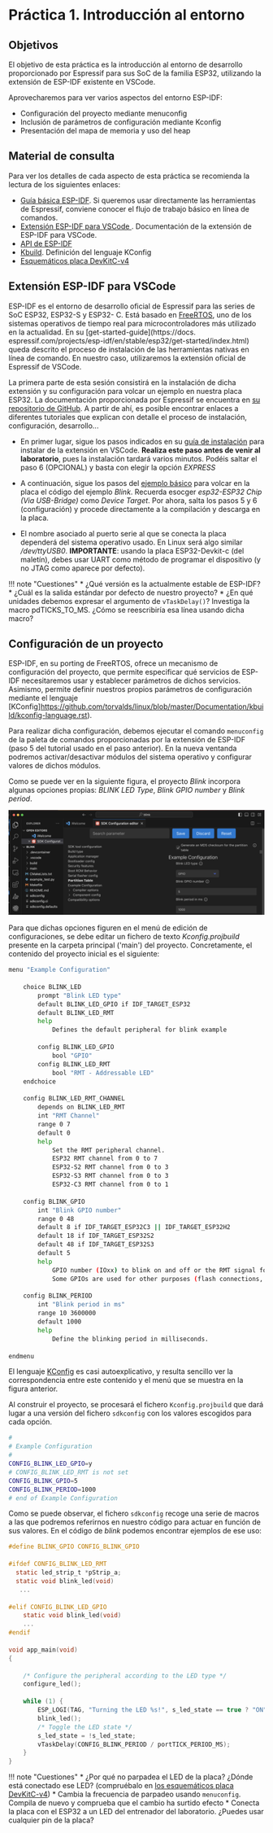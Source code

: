 # Práctica 1. Introducción al entorno

## Objetivos

El objetivo de esta práctica es la introducción al entorno de desarrollo proporcionado por
Espressif para sus SoC de la familia ESP32, utilizando
la extensión de ESP-IDF existente en VSCode.

Aprovecharemos para ver varios aspectos del entorno ESP-IDF:

* Configuración del proyecto mediante menuconfig
* Inclusión de parámetros de configuración mediante Kconfig
* Presentación del mapa de memoria y uso del heap


## Material de consulta

Para ver los detalles de cada aspecto de esta práctica se recomienda la lectura de los siguientes
enlaces:
* [Guía básica ESP-IDF](https://docs.espressif.com/projects/esp-idf/en/stable/get-started/index.html). Si queremos usar directamente las herramientas de Espressif, conviene conocer el flujo de trabajo básico en línea de comandos.
* [Extensión ESP-IDF para VSCode ](https://github.com/espressif/vscode-esp-idf-extension). Documentación de la extensión de ESP-IDF para VSCode.
* [API de ESP-IDF](https://docs.espressif.com/projects/esp-idf/en/stable/esp32/api-reference/index.html)
* [Kbuild](https://github.com/torvalds/linux/blob/master/Documentation/kbuild/kconfig-language.rst). Definición del lenguaje KConfig
* [Esquemáticos placa DevKitC-v4](https://dl.espressif.com/dl/schematics/esp32_devkitc_v4-sch.pdf)

## Extensión ESP-IDF para VSCode

ESP-IDF es el entorno de desarrollo oficial de Espressif para las series de SoC ESP32, ESP32-S y ESP32-
C. Está basado en [FreeRTOS](https://www.freertos.org/), uno de los sistemas operativos
de tiempo real para microcontroladores más utilizado en la actualidad. En su [get-started-guide](https://docs.
espressif.com/projects/esp-idf/en/stable/esp32/get-started/index.html) queda
descrito el proceso de instalación de las herramientas nativas en línea de comando.  En nuestro caso, utilizaremos 
la extensión oficial de Espressif de VSCode.

La primera parte de esta sesión consistirá en la instalación de dicha extensión y su configuración
para volcar un ejemplo en nuestra placa ESP32. La documentación proporcionada por
Espressif se encuentra en [su repositorio de GitHub](https://github.com/espressif/vscode-esp-idf-extension/blob/master/docs/tutorial/install.md).
A partir de ahí, es posible encontrar enlaces a diferentes tutoriales que explican
con detalle el proceso de instalación, configuración, desarrollo...

* En primer lugar, sigue los pasos indicados en su [guía de instalación](https://github.com/espressif/vscode-esp-idf-extension/blob/master/docs/tutorial/install.md) para instalar
de la extensión en VSCode. **Realiza este paso antes de venir al laboratorio**, pues la instalación tardará varios minutos. Podéis saltar el paso 6 (OPCIONAL) y basta con elegir la opción *EXPRESS*

* A continuación, sigue los pasos del [ejemplo básico](https://github.com/espressif/vscode-esp-idf-extension/blob/master/docs/tutorial/basic_use.md) para volcar en la placa el código del
ejemplo *Blink*. Recuerda esocger *esp32-ESP32 Chip (Via USB-Bridge)* como  *Device Target*. Por ahora, salta los pasos 5 y 6 (configuración) y procede directamente a la compilación y descarga en la placa.

* El nombre asociado al puerto serie al que se conecta la placa dependerá del sistema
operativo usado. En Linux será algo similar  */dev/ttyUSB0*. **IMPORTANTE**: usando la placa ESP32-Devkit-c (del maletín), debes usar UART como método de programar el dispositivo (y no JTAG como aparece por defecto).

!!! note "Cuestiones"
	* ¿Qué versión es la actualmente estable de ESP-IDF?
    * ¿Cuál es la salida estándar por defecto de nuestro proyecto?
    * ¿En qué unidades debemos expresar el argumento de `vTaskDelay()`? Investiga
la macro pdTICKS_TO_MS. ¿Cómo se reescribiría esa línea usando dicha
macro?

## Configuración de un proyecto

ESP-IDF, en su porting de FreeRTOS, ofrece un mecanismo de configuración del proyecto,
que permite especificar qué servicios de ESP-IDF necesitaremos usar y establecer parámetros de
dichos servicios. Asimismo, permite definir nuestros propios parámetros de configuración mediante
el lenguaje [KConfig]https://github.com/torvalds/linux/blob/master/Documentation/kbuild/kconfig-language.rst).

Para realizar dicha configuración, debemos ejecutar el comando `menuconfig` de la paleta
de comandos proporcionadas por la extensión de ESP-IDF (paso 5 del tutorial usado en el paso anterior). En la nueva ventanda podremos activar/desactivar módulos del sistema operativo y configurar valores de dichos módulos.

Como se puede ver en la siguiente figura, el proyecto *Blink* incorpora algunas opciones propias: *BLINK LED Type*, *Blink GPIO number* y  *Blink period*.

![pinout](img/menuconfig.png)




Para que dichas opciones figuren en el menú de edición de configuraciones, se debe editar un fichero de texto *Kconfig.projbuild* presente en la carpeta principal ('main') del proyecto. Concretamente, el contenido del proyecto inicial es el siguiente:

```bash
menu "Example Configuration"

    choice BLINK_LED
        prompt "Blink LED type"
        default BLINK_LED_GPIO if IDF_TARGET_ESP32
        default BLINK_LED_RMT
        help
            Defines the default peripheral for blink example

        config BLINK_LED_GPIO
            bool "GPIO"
        config BLINK_LED_RMT
            bool "RMT - Addressable LED"
    endchoice

    config BLINK_LED_RMT_CHANNEL
        depends on BLINK_LED_RMT
        int "RMT Channel"
        range 0 7
        default 0
        help
            Set the RMT peripheral channel.
            ESP32 RMT channel from 0 to 7
            ESP32-S2 RMT channel from 0 to 3
            ESP32-S3 RMT channel from 0 to 3
            ESP32-C3 RMT channel from 0 to 1

    config BLINK_GPIO
        int "Blink GPIO number"
        range 0 48
        default 8 if IDF_TARGET_ESP32C3 || IDF_TARGET_ESP32H2
        default 18 if IDF_TARGET_ESP32S2
        default 48 if IDF_TARGET_ESP32S3
        default 5
        help
            GPIO number (IOxx) to blink on and off or the RMT signal for the addressable LED.
            Some GPIOs are used for other purposes (flash connections, etc.) and cannot be used to blink.

    config BLINK_PERIOD
        int "Blink period in ms"
        range 10 3600000
        default 1000
        help
            Define the blinking period in milliseconds.

endmenu
```
El lenguaje [KConfig](https://github.com/torvalds/linux/blob/master/Documentation/kbuild/kconfig-language.rst) es casi autoexplicativo, y resulta sencillo ver la correspondencia entre este contenido y el menú que se muestra en la figura anterior.

Al construir el proyecto, se procesará el fichero `Kconfig.projbuild` que dará lugar a una versión del fichero `sdkconfig` con los valores escogidos para cada opción. 

```bash
#
# Example Configuration
#
CONFIG_BLINK_LED_GPIO=y
# CONFIG_BLINK_LED_RMT is not set
CONFIG_BLINK_GPIO=5
CONFIG_BLINK_PERIOD=1000
# end of Example Configuration
```

Como se puede observar, el fichero `sdkconfig` recoge una serie de macros a las que podremos referirnos en nuestro código para actuar en función de sus valores. En el código de *blink* podemos encontrar ejemplos de ese uso:

```c
#define BLINK_GPIO CONFIG_BLINK_GPIO

#ifdef CONFIG_BLINK_LED_RMT
  static led_strip_t *pStrip_a;
  static void blink_led(void)
   ...

#elif CONFIG_BLINK_LED_GPIO
    static void blink_led(void)
    ...
#endif

void app_main(void)
{

    /* Configure the peripheral according to the LED type */
    configure_led();

    while (1) {
        ESP_LOGI(TAG, "Turning the LED %s!", s_led_state == true ? "ON" : "OFF");
        blink_led();
        /* Toggle the LED state */
        s_led_state = !s_led_state;
        vTaskDelay(CONFIG_BLINK_PERIOD / portTICK_PERIOD_MS);
    }
}
```


!!! note "Cuestiones"
	* ¿Por qué no parpadea el LED de la placa? ¿Dónde está conectado ese LED? (compruébalo en [los esquemáticos placa DevKitC-v4](https://dl.espressif.com/dl/schematics/esp32_devkitc_v4-sch.pdf))
    * Cambia la frecuencia de parpadeo usando `menuconfig`. Compila de nuevo y comprueba que el cambio ha surtido efecto
    * Conecta la placa con el ESP32 a un LED del entrenador del laboratorio. ¿Puedes usar cualquier pin de la placa? 